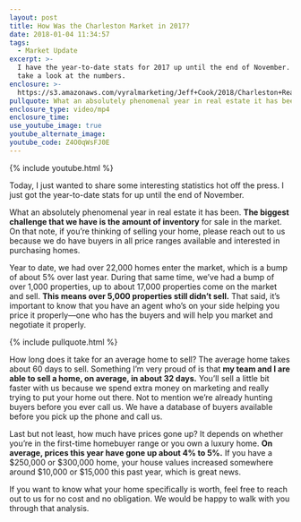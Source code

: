 ```yaml
---
layout: post
title: How Was the Charleston Market in 2017?
date: 2018-01-04 11:34:57
tags:
  - Market Update
excerpt: >-
  I have the year-to-date stats for 2017 up until the end of November. Let’s
  take a look at the numbers.
enclosure: >-
  https://s3.amazonaws.com/vyralmarketing/Jeff+Cook/2018/Charleston+Real+Estate+Agent-+Charleston+Market+Update.mp4
pullquote: What an absolutely phenomenal year in real estate it has been.
enclosure_type: video/mp4
enclosure_time:
use_youtube_image: true
youtube_alternate_image:
youtube_code: Z4O0qWsFJ0E
---
```



{% include youtube.html %}

Today, I just wanted to share some interesting statistics hot off the press. I just got the year-to-date stats for up until the end of November.

What an absolutely phenomenal year in real estate it has been. **The biggest challenge that we have is the amount of inventory** for sale in the market. On that note, if you’re thinking of selling your home, please reach out to us because we do have buyers in all price ranges available and interested in purchasing homes.

Year to date, we had over 22,000 homes enter the market, which is a bump of about 5% over last year. During that same time, we’ve had a bump of over 1,000 properties, up to about 17,000 properties come on the market and sell. **This means over 5,000 properties still didn’t sell.** That said, it’s important to know that you have an agent who’s on your side helping you price it properly—one who has the buyers and will help you market and negotiate it properly.

{% include pullquote.html %}

How long does it take for an average home to sell? The average home takes about 60 days to sell. Something I’m very proud of is that **my team and I are able to sell a home, on average, in about 32 days.** You’ll sell a little bit faster with us because we spend extra money on marketing and really trying to put your home out there. Not to mention we’re already hunting buyers before you ever call us. We have a database of buyers available before you pick up the phone and call us.

Last but not least, how much have prices gone up? It depends on whether you’re in the first-time homebuyer range or you own a luxury home. **On average, prices this year have gone up about 4% to 5%.** If you have a $250,000 or $300,000 home, your house values increased somewhere around $10,000 or $15,000 this past year, which is great news.

If you want to know what your home specifically is worth, feel free to reach out to us for no cost and no obligation. We would be happy to walk with you through that analysis.